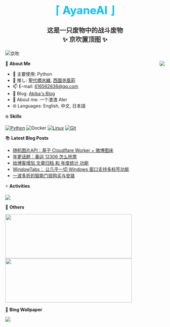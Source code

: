 <div align="center">
  <h1 style="color:#00BFFF;font-size:35px">⌈ AyaneAI ⌋</h1>
  <h3 style="color:#333333;font-size:20px">这是一只废物中的战斗废物<br>✨ 京吹置顶图 ✨</h3>
</div>

![京吹](https://raw.githubusercontent.com/azmiao/azmiao/main/header_img.png)

<a href="https://github.com/AyaneAI">
  <img align="right" src="https://github-readme-stats.vercel.app/api?username=AyaneAI&theme=buefy&show_icons=true&count_private=true" />
</a>

🍓 **About Me**

- 🔭 主要使用: Python
- 🌱 推し: [聖代橋氷織](https://mzh.moegirl.org.cn/zh-hans/%E5%9C%A3%E4%BB%A3%E6%A1%A5%E5%86%B0%E7%BB%87), [西園寺風莉](https://mzh.moegirl.org.cn/%E8%A5%BF%E5%9B%AD%E5%AF%BA%E9%A3%8E%E8%8E%89)
- 📫 E-mail: 616562636@qq.com
- 🍨 Blog: [Akiba's Blog](https://blog.anzu.link)
- 👯 About me: 一个渣渣 AIer
- 🌐 Languages: English, 中文, 日本語

❄️ **Skills**

[![Python](https://img.shields.io/badge/-Python-3776AB?style=flat-square&logo=python&logoColor=ffffff)](https://www.python.org/)
![Docker](https://img.shields.io/badge/Docker-2496ED?style=flat-square&logo=docker&logoColor=ffffff)
[![Linux](https://img.shields.io/badge/-Linux-333333?style=flat-square&logo=linux&logoColor=white)](https://www.linuxfoundation.org/)
[![Git](https://img.shields.io/badge/-Git-f05032?style=flat-square&logo=git&logoColor=white)](https://git-scm.com/)

📚 **Latest Blog Posts**

<!-- BLOG-POST-LIST:START -->
- [随机图片API：基于 Cloudflare Worker + 微博图床](https://www.tjsky.net/tutorial/1104?pk_campaign=feed&pk_kwd=%25e9%259a%258f%25e6%259c%25ba%25e5%259b%25be%25e7%2589%2587api%25ef%25bc%259a%25e5%259f%25ba%25e4%25ba%258e-cloudflare-worker-%25e5%25be%25ae%25e5%258d%259a%25e5%259b%25be%25e5%25ba%258a)
- [年更话题：春运 12306 怎么抢票](https://www.tjsky.net/tutorial/1087?pk_campaign=feed&pk_kwd=https-www-tjsky-net-tutorial-1087)
- [给博客增加 文章归档 和 年度统计 功能](https://www.tjsky.net/tutorial/1082?pk_campaign=feed&pk_kwd=https-www-tjsky-net-tutorial-1082)
- [WindowTabs： 让几乎一切 Windows 窗口支持多标签功能](https://www.tjsky.net/best-software/1070?pk_campaign=feed&pk_kwd=https-www-tjsky-net-best-software-1070)
- [一波多折的智能门锁购买与安装](https://www.tjsky.net/natter/1067?pk_campaign=feed&pk_kwd=https-www-tjsky-net-natter-1067)
<!-- BLOG-POST-LIST:END -->

⚡️ **Activities**

<a href="https://github.com/AyaneAI/GPUMonitor">
  <img src="https://github-readme-stats.vercel.app/api/pin/?username=AyaneAI&repo=GPUMonitor&bg_color=30,a6c0fe,f68084&title_color=fff&text_color=fff" />
</a>

🎄 **Others**

<a href="https://github.com/AyaneAI">
  <img width="400" height="140" src="https://card.yuy1n.io/card/76561198344110725/gradient3,en,badge,group">
</a>

<a href="https://github.com/AyaneAI">
  <img width="400" height="140" src="https://github-readme-stats.vercel.app/api/top-langs/?username=AyaneAI&layout=compact&bg_color=30,a6c0fe,f68084&title_color=fff&text_color=fff">
</a>

🗻 **Bing Wallpaper**

<!-- BING-WALLPAPER:START -->
<img src="https://www.bing.com/th?id=OHR.AdamsYosemite_EN-US7924059397_1920x1080.jpg&rf=LaDigue_1920x1080.jpg&pid=hp">
<!-- BING-WALLPAPER:END -->

